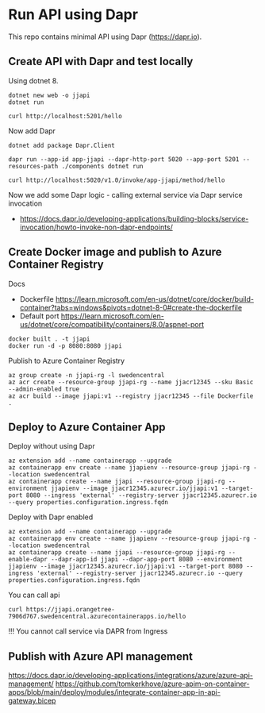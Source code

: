 # Run API using Dapr 
This repo contains minimal API using Dapr (https://dapr.io).

## Create API with Dapr and test locally

Using dotnet 8.

```
dotnet new web -o jjapi
dotnet run

curl http://localhost:5201/hello
```

Now add Dapr

```
dotnet add package Dapr.Client

dapr run --app-id app-jjapi --dapr-http-port 5020 --app-port 5201 --resources-path ./components dotnet run

curl http://localhost:5020/v1.0/invoke/app-jjapi/method/hello
```

Now we add some Dapr logic - calling external service via Dapr service invocation
- https://docs.dapr.io/developing-applications/building-blocks/service-invocation/howto-invoke-non-dapr-endpoints/


## Create Docker image and publish to Azure Container Registry

Docs 
- Dockerfile https://learn.microsoft.com/en-us/dotnet/core/docker/build-container?tabs=windows&pivots=dotnet-8-0#create-the-dockerfile
- Default port https://learn.microsoft.com/en-us/dotnet/core/compatibility/containers/8.0/aspnet-port

```
docker built . -t jjapi
docker run -d -p 8080:8080 jjapi
```

Publish to Azure Container Registry

```
az group create -n jjapi-rg -l swedencentral
az acr create --resource-group jjapi-rg --name jjacr12345 --sku Basic --admin-enabled true
az acr build --image jjapi:v1 --registry jjacr12345 --file Dockerfile .
```

## Deploy to Azure Container App

Deploy without using Dapr
```
az extension add --name containerapp --upgrade
az containerapp env create --name jjapienv --resource-group jjapi-rg --location swedencentral
az containerapp create --name jjapi --resource-group jjapi-rg --environment jjapienv --image jjacr12345.azurecr.io/jjapi:v1 --target-port 8080 --ingress 'external' --registry-server jjacr12345.azurecr.io --query properties.configuration.ingress.fqdn
```

Deploy with Dapr enabled
```
az extension add --name containerapp --upgrade
az containerapp env create --name jjapienv --resource-group jjapi-rg --location swedencentral
az containerapp create --name jjapi --resource-group jjapi-rg --enable-dapr --dapr-app-id jjapi --dapr-app-port 8080 --environment jjapienv --image jjacr12345.azurecr.io/jjapi:v1 --target-port 8080 --ingress 'external' --registry-server jjacr12345.azurecr.io --query properties.configuration.ingress.fqdn
```

You can call api
```
curl https://jjapi.orangetree-7906d767.swedencentral.azurecontainerapps.io/hello
```

!!! You cannot call service via DAPR from Ingress

## Publish with Azure API management

https://docs.dapr.io/developing-applications/integrations/azure/azure-api-management/
https://github.com/tomkerkhove/azure-apim-on-container-apps/blob/main/deploy/modules/integrate-container-app-in-api-gateway.bicep